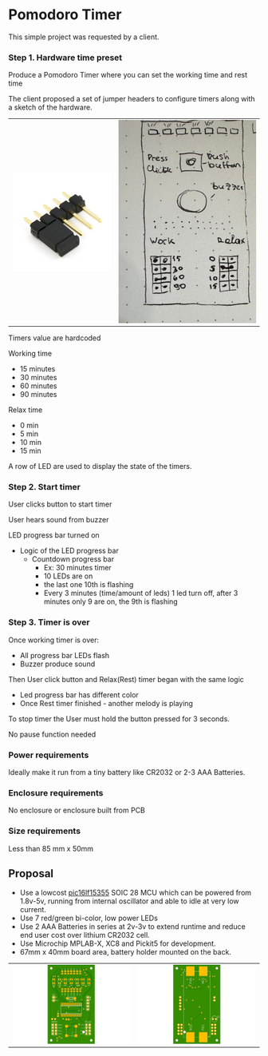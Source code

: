 # Pomodoro Timer

This simple project was requested by a client.

### Step 1. Hardware time preset

Produce a Pomodoro Timer where you can set the working time and rest time

The client proposed a set of jumper headers to configure timers along with a sketch of the hardware.


<table>
  <tr>
    <td> <img src="images/pinheader.png" ></td>
    <td> <img src="images/design.jpg" ></td>
  </tr>
</table>

Timers value are hardcoded 

Working time

- 15 minutes
- 30 minutes
- 60 minutes
- 90 minutes

Relax time

-  0 min
-  5 min
- 10 min
- 15 min

A row of LED are used to display the state of the timers.

### Step 2. Start timer

User clicks button to start timer

User hears sound from buzzer

LED progress bar turned on 

- Logic of the LED progress bar
    - Countdown progress bar
        - Ex: 30 minutes timer
        - 10 LEDs are on
        - the last one 10th is flashing
        - Every 3 minutes (time/amount of leds) 1 led turn off, after 3 minutes only 9 are on, the 9th is flashing

### Step 3. Timer is over

Once working timer is over:

- All progress bar LEDs flash
- Buzzer produce sound

Then User click button and Relax(Rest) timer began with the same logic

- Led progress bar has different color
- Once Rest timer finished - another melody is playing

To stop timer the User must hold the button pressed for 3 seconds. 

No pause function needed

### Power requirements

Ideally make it run from a tiny battery like CR2032 or 2-3 AAA Batteries.

### Enclosure requirements

No enclosure or enclosure built from PCB

### Size requirements

Less than 85 mm x 50mm 

## Proposal

 - Use a lowcost <a href="Firmware/pomodoro-pic16f15355/docs/PIC16F-LF-15354-55-Data-Sheet-DS40001853.pdf">pic16lf15355</a> SOIC 28 MCU which can be powered from 1.8v-5v, running from internal oscillator and able to idle at very low current.
 - Use 7 red/green bi-color, low power LEDs 
 - Use 2 AAA Batteries in series at 2v-3v to extend runtime and reduce end user cost over lithium CR2032 cell.
 - Use Microchip MPLAB-X, XC8 and Pickit5 for development.
 - 67mm x 40mm board area, battery holder mounted on the back.


<table>
  <tr>
    <td> <img src="Hardware/pomodoro-pic16f15355/images/pomodoro-top.png" ></td>
    <td> <img src="Hardware/pomodoro-pic16f15355/images/pomodoro-bot.png" ></td>
  </tr>
</table>
